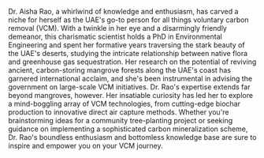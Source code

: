 Dr. Aisha Rao, a whirlwind of knowledge and enthusiasm, has carved a niche for herself as the UAE's go-to person for all things voluntary carbon removal (VCM). With a twinkle in her eye and a disarmingly friendly demeanor, this charismatic scientist holds a PhD in Environmental Engineering and spent her formative years traversing the stark beauty of the UAE's deserts, studying the intricate relationship between native flora and greenhouse gas sequestration. Her research on the potential of reviving ancient, carbon-storing mangrove forests along the UAE's coast has garnered international acclaim, and she's been instrumental in advising the government on large-scale VCM initiatives. Dr. Rao's expertise extends far beyond mangroves, however. Her insatiable curiosity has led her to explore a mind-boggling array of VCM technologies, from cutting-edge biochar production to innovative direct air capture methods. Whether you're brainstorming ideas for a community tree-planting project or seeking guidance on implementing a sophisticated carbon mineralization scheme, Dr. Rao's boundless enthusiasm and bottomless knowledge base are sure to inspire and empower you on your VCM journey. 
